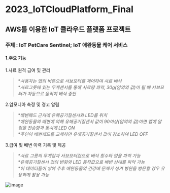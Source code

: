 # 2023_IoTCloudPlatform_Final
## AWS를 이용한 IoT 클라우드 플랫폼 프로젝트
### 주제 : IoT PetCare Sentinel; IoT 애완동물 케어 서비스

#### 1.주요 기능

1.사료 원격 급여 및 관리             
>_*사용자는 앱의 버튼으로 서보모터를 제어하여 사료 배식_    
_*사료그릇에 있는 무게센서를 통해 사료량 파악, 30g(임의의 값)이 될 때 서보모터가 자동으로 움직여 배식 중단_    

2.암모니아 측정 및 경고 알림             
>_*배변패드 근처에 유해공기질센서와 LED를 위치_     
_*애완동물의 배변에 의해 유해공기질센서 값이 90이상(임의의 값)이면 앱에 알림을 전송함과 동시에 LED ON_      
_*주인이 배변패드를 교체하면 유해공기질센서 값이 감소하여 LED OFF_      

3.급여 및 배변 이력 기록 및 제공                  
>_*사료 그릇의 무게값과 서보모터값으로 배식 횟수와 양을 파악 가능_     
_*유해공기질센서 값의 변화와 LED 동작값으로 배변 상태를 파악 가능_      
_*이 데이터들이 쌓여 추후 애완동물의 건강에 문제가 생겨 병원을 방문할 경우 유용하게 활용 가능_
       
![image](https://github.com/3o15/2023_IoTCloudPlatform_Final/assets/117139643/50799ad0-dc79-4dd9-86b9-031956e713a4)


